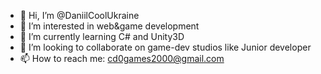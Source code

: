- 👋 Hi, I’m @DaniilCoolUkraine
- 👀 I’m interested in web&game development
- 🌱 I’m currently learning C# and Unity3D
- 💞️ I’m looking to collaborate on game-dev studios like Junior developer
- 📫 How to reach me: cd0games2000@gmail.com

<!---
DaniilCoolUkraine/DaniilCoolUkraine is a ✨ special ✨ repository because its `README.md` (this file) appears on your GitHub profile.
You can click the Preview link to take a look at your changes.
--->

